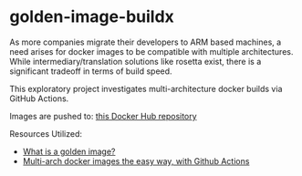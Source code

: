 # golden-image-buildx

As more companies migrate their developers to ARM based machines, a need arises for docker images to be compatible with multiple architectures. While intermediary/translation solutions like rosetta exist, there is a significant tradeoff in terms of build speed. 

This exploratory project investigates multi-architecture docker builds via GitHub Actions.

Images are pushed to: [this Docker Hub repository](https://hub.docker.com/r/aloutfi/golden-image-buildx/tags)

Resources Utilized:

- [What is a golden image?](https://opensource.com/article/19/7/what-golden-image)
- [Multi-arch docker images the easy way, with Github Actions](https://dev.to/cloudx/multi-arch-docker-images-the-easy-way-with-github-actions-4k54)

